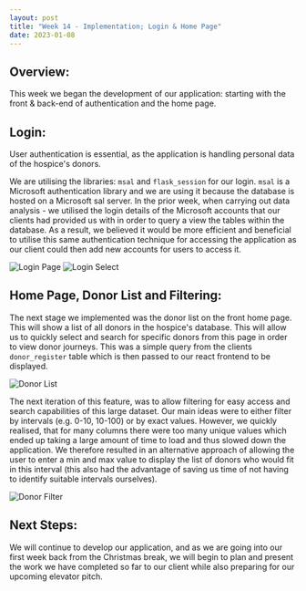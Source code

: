 ```yaml
---
layout: post
title: "Week 14 - Implementation; Login & Home Page"
date: 2023-01-08
---
```


## Overview:

This week we began the development of our application: starting with the front & back-end of authentication and the home page.

## Login:

User authentication is essential, as the application is handling personal data of the hospice's donors.

We are utilising the libraries: `msal` and `flask_session` for our login. `msal` is a Microsoft authentication library and we are using it because the database is hosted on a Microsoft sal server. In the prior week, when carrying out data analysis - we utilised the login details of the Microsoft accounts that our clients had provided us with in order to query a view the tables within the database. As a result, we believed it would be more efficient and beneficial to utilise this same authentication technique for accessing the application as our client could then add new accounts for users to access it.

![Login Page](/Development-Blog/assets/Blog10/login1.png)
![Login Select](/Development-Blog/assets/Blog10/login2.png)

## Home Page, Donor List and Filtering:

The next stage we implemented was the donor list on the front home page. This will show a list of all donors in the hospice's database. This will allow us to quickly select and search for specific donors from this page in order to view donor journeys. This was a simple query from the clients `donor_register` table which is then passed to our react frontend to be displayed.

![Donor List](/Development-Blog/assets/Blog10/home1.png)

The next iteration of this feature, was to allow filtering for easy access and search capabilities of this large dataset. Our main ideas were to either filter by intervals (e.g. 0-10, 10-100) or by exact values. However, we quickly realised, that for many columns there were too many unique values which ended up taking a large amount of time to load and thus slowed down the application. We therefore resulted in an alternative approach of allowing the user to enter a min and max value to display the list of donors who would fit in this interval (this also had the advantage of saving us time of not having to identify suitable intervals ourselves).

![Donor Filter](/Development-Blog/assets/Blog10/home2.png)

## Next Steps:

We will continue to develop our application, and as we are going into our first week back from the Christmas break, we will begin to plan and present the work we have completed so far to our client while also preparing for our upcoming elevator pitch.
